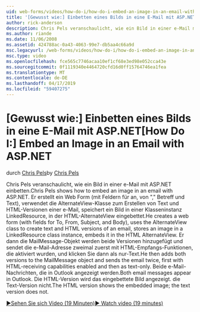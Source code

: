 ```yaml
---
uid: web-forms/videos/how-do-i/how-do-i-embed-an-image-in-an-email-with-aspnet
title: '[Gewusst wie:] Einbetten eines Bilds in eine E-Mail mit ASP.NET | Microsoft-Dokumentation'
author: rick-anderson
description: Chris Pels veranschaulicht, wie ein Bild in einer e-Mail mit ASP.NET einbetten. Er erstellt ein Web Form (mit Feldern für an, von "," Betreff und Text), verwendet der AlternateView...
ms.author: riande
ms.date: 11/06/2008
ms.assetid: 424788ac-0a43-4063-99e7-db5aa4c66a9d
msc.legacyurl: /web-forms/videos/how-do-i/how-do-i-embed-an-image-in-an-email-with-aspnet
msc.type: video
ms.openlocfilehash: fce565c7746acaa10ef1cf68e3ed98e052cca43e
ms.sourcegitcommit: 0f1119340e4464720cfd16d0ff15764746ea1fea
ms.translationtype: MT
ms.contentlocale: de-DE
ms.lasthandoff: 04/17/2019
ms.locfileid: "59407275"
---
```

# <a name="how-do-i-embed-an-image-in-an-email-with-aspnet"></a><span data-ttu-id="164cf-104">[Gewusst wie:] Einbetten eines Bilds in eine E-Mail mit ASP.NET</span><span class="sxs-lookup"><span data-stu-id="164cf-104">[How Do I:] Embed an Image in an Email with ASP.NET</span></span>

<span data-ttu-id="164cf-105">durch [Chris Pels](https://twitter.com/chrispels)</span><span class="sxs-lookup"><span data-stu-id="164cf-105">by [Chris Pels](https://twitter.com/chrispels)</span></span>

<span data-ttu-id="164cf-106">Chris Pels veranschaulicht, wie ein Bild in einer e-Mail mit ASP.NET einbetten.</span><span class="sxs-lookup"><span data-stu-id="164cf-106">Chris Pels shows how to embed an image in an email with ASP.NET.</span></span> <span data-ttu-id="164cf-107">Er erstellt ein Web Form (mit Feldern für an, von "," Betreff und Text), verwendet die AlternateView-Klasse zum Erstellen von Text und HTML-Versionen einer e-Mail, speichert ein Bild in einer Klasseninstanz LinkedResource, in der HTML-AlternateView eingebettet.</span><span class="sxs-lookup"><span data-stu-id="164cf-107">He creates a web form (with fields for To, From, Subject, and Body), uses the AlternateView class to create text and HTML versions of an email, stores an image in a LinkedResource class instance, embeds it in the HTML AlternateView.</span></span> <span data-ttu-id="164cf-108">Er dann die MailMessage-Objekt werden beide Versionen hinzugefügt und sendet die e-Mail-Adresse zweimal zuerst mit HTML-Empfangs-Funktionen, die aktiviert wurden, und klicken Sie dann als nur-Text.</span><span class="sxs-lookup"><span data-stu-id="164cf-108">He then adds both versions to the MailMessage object and sends the email twice, first with HTML-receiving capabilities enabled and then as text-only.</span></span> <span data-ttu-id="164cf-109">Beide e-Mail-Nachrichten, die in Outlook angezeigt werden.</span><span class="sxs-lookup"><span data-stu-id="164cf-109">Both email messages appear in Outlook.</span></span> <span data-ttu-id="164cf-110">Die HTML-Version wird das eingebettete Bild angezeigt. die Text-Version nicht.</span><span class="sxs-lookup"><span data-stu-id="164cf-110">The HTML version shows the embedded image; the text version does not.</span></span>

[<span data-ttu-id="164cf-111">&#9654;Sehen Sie sich Video (19 Minuten)</span><span class="sxs-lookup"><span data-stu-id="164cf-111">&#9654; Watch video (19 minutes)</span></span>](https://channel9.msdn.com/Blogs/ASP-NET-Site-Videos/how-do-i-embed-an-image-in-an-email-with-aspnet)
